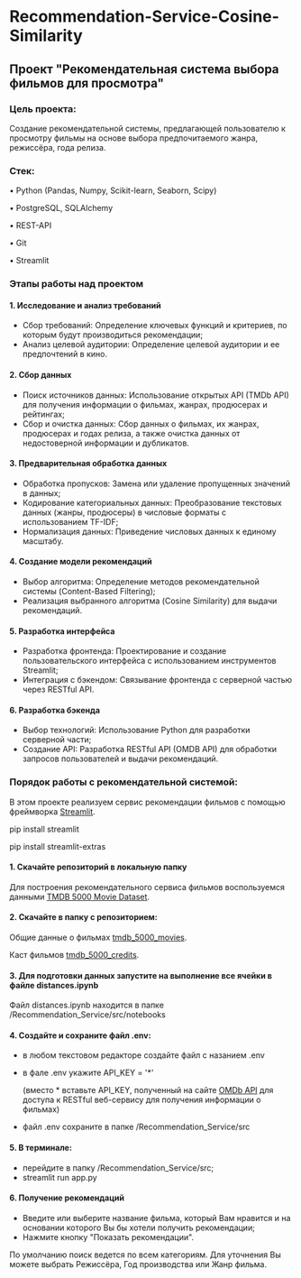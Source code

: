 # Recommendation-Service-Cosine-Similarity

## Проект "Рекомендательная система выбора фильмов для просмотра"

### Цель проекта:
Создание рекомендательной системы, предлагающей пользователю к просмотру фильмы на основе выбора предпочитаемого жанра, режиссёра, года релиза.

### Стек:
• Python (Pandas, Numpy, Scikit-learn, Seaborn, Scipy)

• PostgreSQL, SQLAlchemy

• REST-API

• Git

• Streamlit

### Этапы работы над проектом
#### 1. Исследование и анализ требований
- Сбор требований: Определение ключевых функций и критериев, по которым будут производиться рекомендации;
- Анализ целевой аудитории: Определение целевой аудитории и ее предпочтений в кино.

#### 2. Сбор данных
- Поиск источников данных: Использование открытых API (TMDb API) для получения информации о фильмах, жанрах, продюсерах и рейтингах;
- Сбор и очистка данных: Сбор данных о фильмах, их жанрах, продюсерах и годах релиза, а также очистка данных от недостоверной информации и дубликатов.

#### 3. Предварительная обработка данных
- Обработка пропусков: Замена или удаление пропущенных значений в данных;
- Кодирование категориальных данных: Преобразование текстовых данных (жанры, продюсеры) в числовые форматы с использованием TF-IDF;
- Нормализация данных: Приведение числовых данных к единому масштабу.

#### 4. Создание модели рекомендаций
- Выбор алгоритма: Определение методов рекомендательной системы (Content-Based Filtering);
- Реализация выбранного алгоритма (Cosine Similarity) для выдачи рекомендаций.

#### 5. Разработка интерфейса
- Разработка фронтенда: Проектирование и создание пользовательского интерфейса с использованием инструментов Streamlit;
- Интеграция с бэкендом: Связывание фронтенда с серверной частью через RESTful API.

#### 6. Разработка бэкенда
- Выбор технологий: Использование Python для разработки серверной части;
- Создание API: Разработка RESTful API (OMDB API) для обработки запросов пользователей и выдачи рекомендаций.

### Порядок работы с рекомендательной системой:

В этом проекте реализуем сервис рекомендации фильмов с помощью фреймворка [Streamlit](https://streamlit.io/).

pip install streamlit

pip install streamlit-extras

#### 1. Скачайте репозиторий в локальную папку
Для построения рекомендательного сервиса фильмов воспользуемся данными [TMDB 5000 Movie Dataset](https://www.kaggle.com/datasets/tmdb/tmdb-movie-metadata).
#### 2. Скачайте в папку с репозиторием:
Общие данные о фильмах [tmdb_5000_movies](https://files.sberdisk.ru/s/te4QbzdxKgsFQXA).

Каст фильмов [tmdb_5000_credits](https://files.sberdisk.ru/s/H9oRuXQt5mFz3T9).
#### 3. Для подготовки данных запустите на выполнение все ячейки в файле distances.ipynb

Файл distances.ipynb находится  в папке /Recommendation_Service/src/notebooks
#### 4. Создайте и сохраните файл .env:
- в любом текстовом редакторе создайте файл с назанием .env
- в фале .env укажите API_KEY = '*'

  (вместо * вставьте API_KEY, полученный на сайте [OMDb API](https://www.omdbapi.com) для доступа к RESTful веб-сервису для получения информации о фильмах)
- файл .env сохраните в папке /Recommendation_Service/src
#### 5. В терминале:
- перейдите в папку /Recommendation_Service/src;
- streamlit run app.py
#### 6. Получение рекомендаций
- Введите или выберите название фильма, который Вам нравится и на основании которого Вы бы хотели получить рекомендации;
- Нажмите кнопку "Показать рекомендации".

По умолчанию поиск ведется по всем категориям. Для уточнения Вы можете выбрать Режиссёра, Год производства или Жанр фильма.
